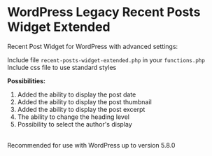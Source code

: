 # WordPress Legacy Recent Posts Widget Extended 

Recent Post Widget for WordPress with advanced settings:

Include file <code>recent-posts-widget-extended.php</code> in your <code>functions.php</code><br>
Include css file to use standard styles

<strong>Possibilities:</strong><br>
1. Added the ability to display the post date
2. Added the ability to display the post thumbnail
3. Added the ability to display the post excerpt
4. The ability to change the heading level
5. Possibility to select the author's display<br><br>


Recommended for use with WordPress up to version 5.8.0